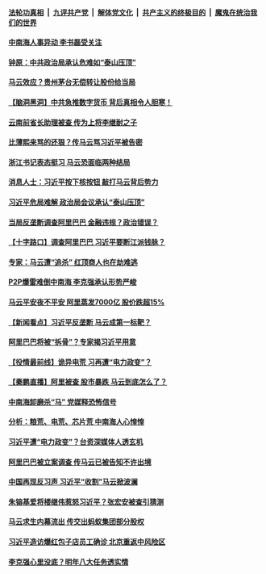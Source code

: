 

####  [法轮功真相](../../../../basic/blob/master/README.md?t=12271431) &nbsp;|&nbsp; [九评共产党](../../../../9ping.md/blob/master/README.md?t=12271431) &nbsp;|&nbsp; [解体党文化](../../../../jtdwh.md/blob/master/README.md?t=12271431)  &nbsp;|&nbsp; [共产主义的终极目的](../../../../gczydzjmd.md/blob/master/README.md?t=12271431) &nbsp;|&nbsp; [魔鬼在统治我们的世界](../../../../mgztzwmdsj.md/blob/master/README.md?t=12271431) 

#### [中南海人事异动 李书磊受关注](../pages/prog1138/a103018790.md?t=12271431) 


#### [钟原：中共政治局承认危难如“泰山压顶”](../pages/prog1138/a103018484.md?t=12271431) 

#### [马云效应？贵州茅台无偿转让股份给当局](../pages/prog1138/a103018298.md?t=12271431) 

#### [【脑洞黑洞】中共急推数字货币 背后真相令人胆寒！](../pages/prog1138/a103018311.md?t=12271431) 

#### [云南前省长助理被查 传为上将李继耐之子](../pages/prog1138/a103018299.md?t=12271431) 

#### [比薄熙来骂的还狠？传马云骂习近平被告密](../pages/prog1138/a103018232.md?t=12271431) 

#### [浙江书记表态挺习 马云恐面临两种结局](../pages/prog1138/a103018196.md?t=12271431) 

#### [消息人士：习近平按下核按钮 敲打马云背后势力](../pages/prog1138/a103018197.md?t=12271431) 

#### [习近平危局难解 政治局会议承认“泰山压顶”](../pages/prog1138/a103018164.md?t=12271431) 

#### [当局反垄断调查阿里巴巴 金融违规？政治错误？](../pages/prog1138/a103018062.md?t=12271431) 

#### [【十字路口】调查阿里巴巴 习近平要断江派钱脉？](../pages/prog1138/a103017829.md?t=12271431) 

#### [专家：马云遭“追杀” 红顶商人也在劫难逃](../pages/prog1138/a103017693.md?t=12271431) 

#### [P2P爆雷难倒中南海 李克强承认形势严峻](../pages/prog1138/a103017653.md?t=12271431) 

#### [马云平安夜不平安 阿里蒸发7000亿 股价跌超15%](../pages/prog1138/a103017625.md?t=12271431) 

#### [【新闻看点】习近平反垄断 马云成第一标靶？](../pages/prog1138/a103017589.md?t=12271431) 

#### [阿里巴巴将被“拆骨”？专家揭习近平用意](../pages/prog1138/a103017551.md?t=12271431) 

#### [【役情最前线】诡异电荒 习再遭“电力政变”？](../pages/prog1138/a103017542.md?t=12271431) 

#### [【秦鹏直播】阿里被查 股市暴跌 马云到底怎么了？](../pages/prog1138/a103017517.md?t=12271431) 

#### [中南海卸磨杀“马” 党媒释恐怖信号](../pages/prog1138/a103016928.md?t=12271431) 

#### [分析：粮荒、电荒、芯片荒 中南海人心惶惶](../pages/prog1138/a103016930.md?t=12271431) 

#### [习近平遭“电力政变”？台资深媒体人透玄机](../pages/prog1138/a103016899.md?t=12271431) 

#### [阿里巴巴被立案调查 传马云已被告知不许出境](../pages/prog1138/a103016843.md?t=12271431) 

#### [中国再现反习声 习近平“收割”马云掀波澜](../pages/prog1138/a103015671.md?t=12271431) 

#### [朱镕基爱将楼继伟惹怒习近平？张宏安被查引猜测](../pages/prog1138/a103014819.md?t=12271431) 

#### [马云求生内幕流出 传交出蚂蚁集团部分股权](../pages/prog1138/a103014799.md?t=12271431) 


#### [习近平造访爆红包子店员工确诊 北京重返中风险区](../pages/prog1138/a103014105.md?t=12271431) 

#### [李克强心里没底？明年八大任务透实情](../pages/prog1138/a103013614.md?t=12271431) 

